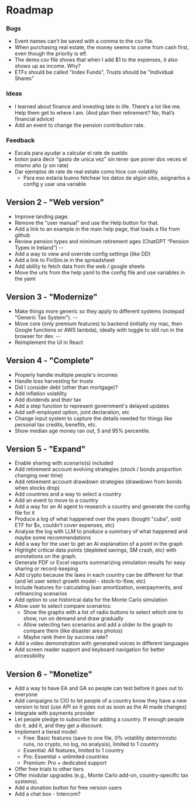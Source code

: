 # Roadmap

### Bugs
- Event names can't be saved with a comma to the csv file.
- When purchasing real estate, the money seems to come from cash first, even though the priority is etf.
- The demo.csv file shows that when I add $1 to the expenses, it also shows up as income. Why?
- ETFs should be called "Index Funds", Trusts should be "Individual Shares"

### Ideas
- I learned about finance and investing late in life. There’s a lot like me. Help them get to where I am. (And plan their retirement? No, that’s financial advice)
- Add an event to change the pension contribution rate.


### Feedback
- Escala para ayudar a calcular el rate de sueldo
- boton para decir "gasto de unica vez" sin tener que poner dos veces el mismo año (y sin rate)
- Dar ejemplos de rate de real estate como hice con volatility
    - Para eso estaría bueno fetchear los datos de algún sitio, asignarlos a config y usar una variable

## Version 2 - "Web version"
- Improve landing page.
- Remove the "user manual" and use the Help button for that.
- Add a link to an example in the main help page, that loads a file from github
- Review pension types and minimum retirement ages (ChatGPT “Pension Types in Ireland”) 
--
- Add a way to view and override config settings (like DD)
- Add a link to FinSim.ie in the spreadsheet
- Add ability to fetch data from the web / google sheets
- Move the urls from the help yaml to the config file and use variables in the yaml

## Version 3 - "Modernize"
- Make things more generic so they apply to different systems (notepad "Generic Tax System").
--
- Move core (only premium features) to backend (initially my mac, then Google functions or AWS lambda), ideally with toggle to still run in the browser for dev.
--
- Reimplement the UI in React

## Version 4 - "Complete"
- Properly handle multiple people's incomes
- Handle loss harvesting for trusts
- Did I consider debt (other than mortgage)?
- Add inflation volatility
- Add dividends and their tax
- Add a step function to represent government's delayed updates
- Add self-employed option, joint declaration, etc
- Change input system to capture the details needed for things like personal tax credits, benefits, etc.
- Show median age money ran out, 5 and 95% percentile.

## Version 5 - "Expand"
- Enable sharing with scenario(s) included
- Add retirement account evolving strategies (stock / bonds proportion changing over time)
- Add retirement account drawdown strategies (drawdown from bonds when stocks drop)
- Add countries and a way to select a country
- Add an event to move to a country
- Add a way for an AI agent to research a country and generate the config file for it
- Produce a log of what happened over the years (bought "cuba", sold ETF for $x, couldn't cover expenses, etc)
- Analyse the log with LLM to produce a summary of what happened and maybe some recommendations
- Add a way for the user to get an AI explanation of a point in the graph
- Highlight critical data points (depleted savings, SM crash, etc) with annotations on the graph.
- Generate PDF or Excel reports summarizing simulation results for easy sharing or record-keeping
- Add crypto because the laws in each country can be different for that (and let user select growth model - stock-to-flow, etc)
- Include features for calculating loan amortization, overpayments, and refinancing scenarios
- Add option to use historical data for the Monte Carlo simulation
- Allow user to select compare scenarios:
  - Show the graphs with a list of radio buttons to select which one to show, run on demand and draw gradually
  - Allow selecting two scenarios and add a slider to the graph to compare them (like disaster area photos)
  - Maybe rank them by success rate?
- Add a video demonstration with generated voices in different languages
- Add screen reader support and keyboard navigation for better accessibility


## Version 6 - "Monetize"
- Add a way to have EA and GA so people can test before it goes out to everyone
- Add campaigns to CIO to let people of a country know they have a new version to test (use API so it goes out as soon as the AI made changes)
- Integrate with payments provider
- Let people pledge to subscribe for adding a country. If enough people do it, add it, and they get a discount.
- Implement a tiered model:
  - Free: Basic features (save to one file, 0% volatility deterministic runs, no crypto, no log, no analysis), limited to 1 country
  - Essential: All features, limited to 1 country
  - Pro: Essential + unlimited countries
  - Premium: Pro + dedicated support
- Offer free trials to other tiers
- Offer modular upgrades (e.g., Monte Carlo add-on, country-specific tax systems).
- Add a donation button for free version users
- Add a chat box - Intercom?

